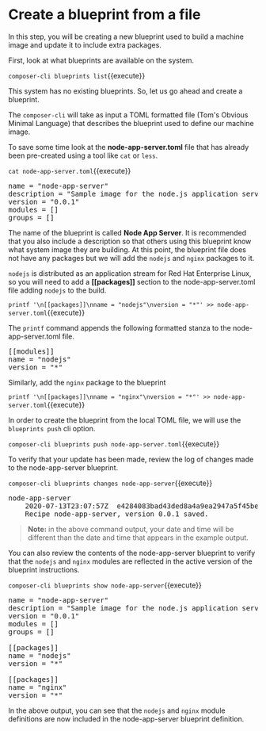 # Create a blueprint from a file

In this step, you will be creating a new blueprint used to build a machine image and update it to include extra packages.

First, look at what blueprints are available on the system.

`composer-cli blueprints list`{{execute}}

This system has no existing blueprints. So, let us go ahead and create a blueprint.

The `composer-cli` will take as input a TOML formatted file (Tom's Obvious Minimal Language)
that describes the blueprint used to define our machine image.

To save  some time look at the __node-app-server.toml__ file that has already been pre-created using a tool 
like `cat` or `less`.

`cat node-app-server.toml`{{execute}}

<pre class='file'>
name = "node-app-server"
description = "Sample image for the node.js application server"
version = "0.0.1"
modules = []
groups = []
</pre>

The name of the blueprint is called __Node App Server__. It is recommended that you also include a description so that 
others using this blueprint know what system image they are building. At this point, the blueprint file does not have 
any packages but we will add the `nodejs` and `nginx` packages to it. 

`nodejs` is distributed as an application stream for Red Hat Enterprise Linux, so you will need to add a __[[packages]]__
section to the node-app-server.toml file adding `nodejs` to the build.

`printf '\n[[packages]]\nname = "nodejs"\nversion = "*"' >> node-app-server.toml`{{execute}}

The `printf` command appends the following formatted stanza to the node-app-server.toml file.

<pre class='file'>
[[modules]]
name = "nodejs"
version = "*"
</pre>

Similarly, add the `nginx` package to the blueprint 

`printf '\n[[packages]]\nname = "nginx"\nversion = "*"' >> node-app-server.toml`{{execute}}

In order to create the blueprint from the local TOML file, we will use the `blueprints push` cli option.

`composer-cli blueprints push node-app-server.toml`{{execute}}

To verify that your update has been made, review the log of changes made
to the node-app-server blueprint.

`composer-cli blueprints changes node-app-server`{{execute}}

<pre class='file'>
node-app-server
    2020-07-13T23:07:57Z  e4284083bad43ded8a4a9ea2947a5f45be72f8c4
    Recipe node-app-server, version 0.0.1 saved.
</pre>


>**Note:** in the above command output, your date and time will be different
than the date and time that appears in the example output.

You can also review the contents of the node-app-server blueprint to verify
that the `nodejs` and `nginx` modules are reflected in the active version of the
blueprint instructions.

`composer-cli blueprints show node-app-server`{{execute}}

<pre class='file'>
name = "node-app-server"
description = "Sample image for the node.js application server"
version = "0.0.1"
modules = []
groups = []

[[packages]]
name = "nodejs"
version = "*"

[[packages]]
name = "nginx"
version = "*"
</pre>

In the above output, you can see that the `nodejs` and `nginx` module definitions are now
included in the node-app-server blueprint definition.
